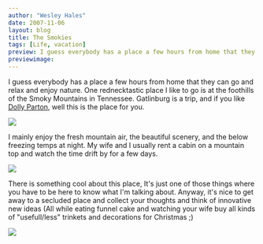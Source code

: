 ```yaml
---
author: "Wesley Hales"
date: 2007-11-06
layout: blog
title: The Smokies
tags: [Life, vacation]
preview: I guess everybody has a place a few hours from home that they can go and relax and enjoy nature. One rednecktastic place I like to go...
previewimage:
---
```


<p>I guess everybody has a place a few hours from home that they can go and relax and enjoy nature. One rednecktastic place I like to go is at the foothills of the Smoky Mountains in Tennessee. Gatlinburg is a trip, and if you like <a href="http://www.dollyparton.com/">Dolly Parton</a>, well this is the place for you.</p> 

<a href="http://picasaweb.google.com/wesleyhales/Gatlinburg/photo?authkey=a7Wklk053VM#5129525253527558594"><img src="http://lh5.google.com/wesleyhales/Ry-8Cmrn2cI/AAAAAAAABEg/EdKLZSC1dSA/s400/DSC_2968_1.JPG" /></a> 

<p>I mainly enjoy the fresh mountain air, the beautiful scenery, and the below freezing temps at night. My wife and I usually rent a cabin on a mountain top and watch the time drift by for a few days.</p> 

<a href="http://picasaweb.google.com/wesleyhales/Gatlinburg/photo?authkey=a7Wklk053VM#5129731178861894914"><img src="http://lh4.google.com/wesleyhales/RzB3VCVPHQI/AAAAAAAABGE/c6ZzmKVkdTs/s400/DSC_2982_1.JPG" /></a> 

<p>There is something cool about this place, It's just one of those things where you have to be here to know what I'm talking about. Anyway, it's nice to get away to a secluded place and collect your thoughts and think of innovative new ideas (All while eating funnel cake and watching your wife buy all kinds of "usefull/less" trinkets and decorations for Christmas ;)</p> 

<a href="http://picasaweb.google.com/wesleyhales/Gatlinburg/photo?authkey=a7Wklk053VM#5129523995102140818"><img src="http://lh4.google.com/wesleyhales/Ry-65Wrn2ZI/AAAAAAAABEI/y6e7-o79TS0/s400/DSC_3029.JPG" /></a>
